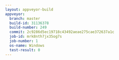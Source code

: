 ```yaml
---
layout: appveyor-build
appveyor:
  branch: master
  build-id: 31136378
  build-number: 249
  commit: 2c9286d5ec19718c43492aeae275cae372637a1c
  job-id: mrk8nth7jx35og7s
  job-number: 1
  os-name: Windows
  test-result: 0
---
```

